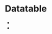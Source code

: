 # Datatable

- [](https://towardsdatascience.com/an-overview-of-pythons-datatable-package-5d3a97394ee9)
- [](https://towardsdatascience.com/speed-up-your-data-analysis-with-pythons-datatable-package-56e071a909e9)

